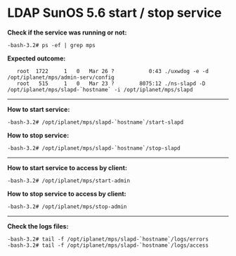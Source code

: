 # LDAP SunOS 5.6 start / stop service

**Check if the service was running or not:**
```console
-bash-3.2# ps -ef | grep mps
```

**Expected outcome:**
```console
   root  1722     1   0   Mar 26 ?           0:43 ./uxwdog -e -d /opt/iplanet/mps/admin-serv/config
   root   515     1   0   Mar 23 ?        8075:12 ./ns-slapd -D /opt/iplanet/mps/slapd-`hostname` -i /opt/iplanet/mps/slapd
```

----

**How to start service:**
```console
-bash-3.2# /opt/iplanet/mps/slapd-`hostname`/start-slapd
```

**How to stop service:**
```console
-bash-3.2# /opt/iplanet/mps/slapd-`hostname`/stop-slapd
```

----

**How to start service to access by client:**
```console
-bash-3.2# /opt/iplanet/mps/start-admin
```

**How to stop service to access by client:**
```console
-bash-3.2# /opt/iplanet/mps/stop-admin
```

----

**Check the logs files:**
```console
-bash-3.2# tail -f /opt/iplanet/mps/slapd-`hostname`/logs/errors
-bash-3.2# tail -f /opt/iplanet/mps/slapd-`hostname`/logs/access
```